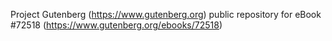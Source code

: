 Project Gutenberg (https://www.gutenberg.org) public repository
for eBook #72518 (https://www.gutenberg.org/ebooks/72518)
